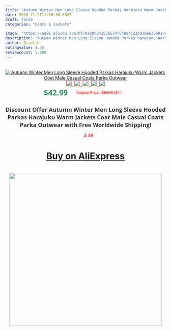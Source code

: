 ```yaml
---
title: "Autumn Winter Men Long Sleeve Hooded Parkas Harajuku Warm Jackets Coat Male Casual Coats Parka Outwear"
date: 2020-11-2T11:50:36.892Z
draft: false
categories: "Coats & Jackets"

image: "https://ae01.alicdn.com/kf/Hac0b3415565347548a4c23bd30e630691/Autumn-Winter-Men-Long-Sleeve-Hooded-Parkas-Harajuku-Warm-Jackets-Coat-Male-Casual-Coats-Parka-Outwear.png_220x220.png"
description: "Autumn Winter Men Long Sleeve Hooded Parkas Harajuku Warm Jackets Coat Male Casual Coats Parka Outwear"
author: Giselle
ratingvalue: 4.36
reviewcount: 1.888
---
```

<br>
<div style="text-align: center;">
<a href="https://s.click.aliexpress.com/e/_AKGHDT" target="_blank" rel="nofollow noopener noreferrer"><img alt="Autumn Winter Men Long Sleeve Hooded Parkas Harajuku Warm Jackets Coat Male Casual Coats Parka Outwear" class="magnifier-image" src="https://ae01.alicdn.com/kf/Hac0b3415565347548a4c23bd30e630691/Autumn-Winter-Men-Long-Sleeve-Hooded-Parkas-Harajuku-Warm-Jackets-Coat-Male-Casual-Coats-Parka-Outwear.png_220x220.png_640x640.jpg">
<br>
<img style="border:1px solid salmon" src="https://ae01.alicdn.com/kf/Hac0b3415565347548a4c23bd30e630691/Autumn-Winter-Men-Long-Sleeve-Hooded-Parkas-Harajuku-Warm-Jackets-Coat-Male-Casual-Coats-Parka-Outwear.png_120x120.jpg">&nbsp;&nbsp;<img style="border:1px solid salmon" src="https://ae01.alicdn.com/kf/H529a927e75114346987109d86235c0b3Q/Autumn-Winter-Men-Long-Sleeve-Hooded-Parkas-Harajuku-Warm-Jackets-Coat-Male-Casual-Coats-Parka-Outwear.jpg_120x120.jpg">&nbsp;&nbsp;<img style="border:1px solid salmon" src="https://ae01.alicdn.com/kf/H1acd3d9a2cd14bb6ab598d453626c3197/Autumn-Winter-Men-Long-Sleeve-Hooded-Parkas-Harajuku-Warm-Jackets-Coat-Male-Casual-Coats-Parka-Outwear.jpg_120x120.jpg">&nbsp;&nbsp;<img style="border:1px solid salmon" src="https://ae01.alicdn.com/kf/H9f888bcd3d984ae58cf79f4b622990645/Autumn-Winter-Men-Long-Sleeve-Hooded-Parkas-Harajuku-Warm-Jackets-Coat-Male-Casual-Coats-Parka-Outwear.jpg_120x120.jpg">&nbsp;&nbsp;<img style="border:1px solid salmon" src="https://ae01.alicdn.com/kf/H6070773b969c4ccc9163425602582929U/Autumn-Winter-Men-Long-Sleeve-Hooded-Parkas-Harajuku-Warm-Jackets-Coat-Male-Casual-Coats-Parka-Outwear.jpg_120x120.jpg"></a></div><br0>
<div style="text-align: center;"><span style="background-color: white; border: 0px; box-sizing: border-box; color: seagreen; display: inline-block; font-family: &quot;open sans&quot; , &quot;arial&quot; , &quot;helvetica&quot; , sans-serif , &quot;heiti&quot;; font-size: 24px; font-stretch: inherit; font-weight: 700; line-height: inherit; margin: 0px 10px 0px 0px; padding: 0px; vertical-align: middle;">$42.99 </span>
<span style="background: rgb(255 , 241 , 241); border-radius: 3px; border: 0px; box-sizing: border-box; color: #ff4747; display: inline-block; font-family: inherit; font-size: 12px; font-stretch: inherit; font-style: inherit; font-variant: inherit; font-weight: 600; line-height: inherit; margin: 0px; padding: 2px 5px; transform: scale(0.9); vertical-align: middle;">Original Price : <b style="text-decoration: line-through;">$66.14 </b> 35%&nbsp;&nbsp;</span></div>
<h1 style="color: #333333; display: inline-block; font-family: &quot;open sans&quot; , &quot;arial&quot; , &quot;helvetica&quot; , sans-serif , &quot;heiti&quot;; font-size: 18px; font-stretch: inherit; font-weight: 700; text-align: center;">Discount Offer Autumn Winter Men Long Sleeve Hooded Parkas Harajuku Warm Jackets Coat Male Casual Coats Parka Outwear with Free Worldwide Shipping!</h1>
<div style="color: #ff4747; text-align: center;">
<img src="https://4.bp.blogspot.com/-M0ZcTcb-5uY/XleCXlxnR4I/AAAAAAAAAEc/OrjgMkXV1oMQFaCRZj5HQwOCBcu3w1FegCPcBGAYYCw/s1600/star.png" style="height: 15px;">&nbsp;<b>4.36</b></div>
<div class="button_cont" align="center"><a class="buynow_a" href="https://s.click.aliexpress.com/e/_AKGHDT" target="_blank" rel="nofollow noopener noreferrer"><H1>Buy on AliExpress</H1></a></div><br>
<div class="separator" style="clear: both; text-align: center;">
<img src="https://lh3.googleusercontent.com/-pTy5HemUv9M/XlePHvY0dAI/AAAAAAAAAE4/0nX5iRUoIWY8eMW9Dpxeirr157OZliDIgCLcBGAsYHQ/s1600/badge.gif" width="480">
</div>
